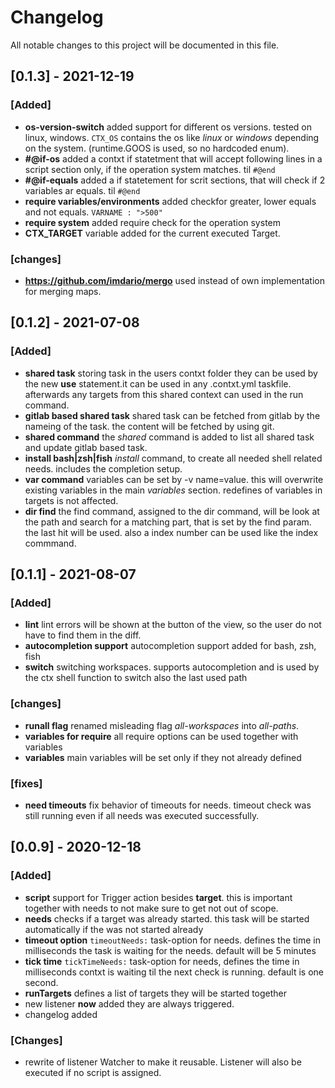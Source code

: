 # Changelog
All notable changes to this project will be documented in this file.
## [0.1.3] - 2021-12-19
### [Added]
- **os-version-switch** added support for different os versions. tested on linux, windows. `CTX_OS` contains the os like *linux* or *windows* depending on the system. (runtime.GOOS is used, so no hardcoded enum). 
-  **#@if-os** added a contxt if statetment that will accept following lines in a script section only, if the operation system matches. til `#@end`
-  **#@if-equals** added a if statetement for scrit sections, that will check if 2 variables ar equals. til `#@end`
-  **require variables/environments** added checkfor greater, lower equals and not equals. `VARNAME : ">500"` 
-  **require system** added require check for the operation system
-  **CTX_TARGET** variable added for the current executed Target.
### [changes]
-  **https://github.com/imdario/mergo** used instead of own implementation for merging maps.
## [0.1.2] - 2021-07-08
### [Added]
-  **shared task** storing task in the users contxt folder they can be used by the new **use** statement.it can be used in any .contxt.yml taskfile. afterwards any targets from this shared context can used in the run command.
-  **gitlab based shared task** shared task can be fetched from gitlab by the nameing of the task. the content will be fetched by using git. 
-  **shared command** the *shared* command is added to list all shared task and update gitlab based task.
-  **install bash|zsh|fish** *install* command, to create all needed shell related needs. includes the completion setup.
-  **var command** variables can be set by -v name=value. this will overwrite existing variables in the main *variables* section. redefines of variables in targets is not affected.
-  **dir find** the find command, assigned to the dir command, will be look at the path and search for a matching part, that is set by the find param. the last hit will be used. also a index number can be used like the index commmand. 

## [0.1.1] - 2021-08-07
### [Added]
-  **lint** lint errors will be shown at the button of the view, so the user do not have to find them in the diff.
-  **autocompletion support** autocompletion support added for bash, zsh, fish
-  **switch** switching workspaces. supports autocompletion and is used by the ctx shell function to switch also the last used path
### [changes]
-  **runall flag** renamed misleading flag *all-workspaces* into *all-paths*.
-  **variables for require** all require options can be used together with variables
-  **variables** main variables will be set only if they not already defined
### [fixes]
-  **need timeouts** fix behavior of timeouts for needs. timeout check was still running even if all needs was executed successfully.
  
## [0.0.9] - 2020-12-18
### [Added]
-  **script** support for Trigger action besides **target**. this is important together with needs to not make sure to get not out of scope.
-  **needs** checks if a target was already started. this task will be started automatically if the was not started already
- **timeout option** `timeoutNeeds:` task-option for needs. defines the time in milliseconds the task is waiting for the needs. default will be 5 minutes
- **tick time** `tickTimeNeeds:` task-option for needs, defines the time in milliseconds contxt is waiting til the next check is running. default is one second. 
- **runTargets** defines a list of targets they will be started together
- new listener **now** added they are always triggered.
- changelog added

### [Changes]
- rewrite of listener Watcher to make it reusable. Listener will also be executed if no script is assigned.